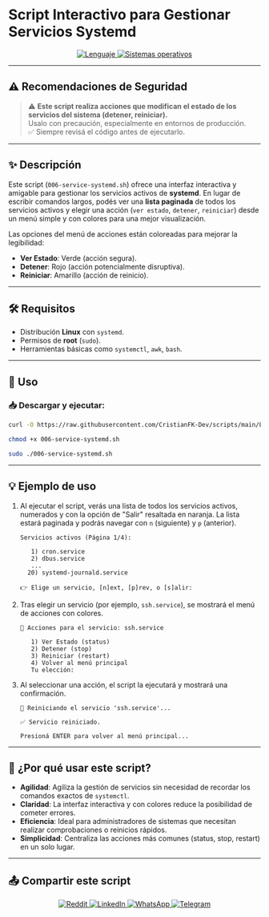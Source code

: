 # Script Interactivo para Gestionar Servicios Systemd

<p align="center">
    <a href="https://www.man7.org/linux/man-pages/man1/bash.1.html">
        <img src="https://img.shields.io/badge/Lenguaje-Bash-4EAA25?style=flat&logo=gnubash&labelColor=363D44" alt="Lenguaje">
    </a>
    <a href="https://www.debian.org/">
        <img src="https://img.shields.io/badge/OS-Linux%20%7C%20Debian-blue?style=flat&logoColor=b0c0c0&labelColor=363D44" alt="Sistemas operativos">
    </a>
</p>

---

## ⚠️ Recomendaciones de Seguridad

> ⚠️ **Este script realiza acciones que modifican el estado de los servicios del sistema (detener, reiniciar).**  
> Usalo con precaución, especialmente en entornos de producción.  
> ✅ Siempre revisá el código antes de ejecutarlo.

---

## ✨ Descripción

Este script (`006-service-systemd.sh`) ofrece una interfaz interactiva y amigable para gestionar los servicios activos de **systemd**. En lugar de escribir comandos largos, podés ver una **lista paginada** de todos los servicios activos y elegir una acción (`ver estado`, `detener`, `reiniciar`) desde un menú simple y con colores para una mejor visualización.

Las opciones del menú de acciones están coloreadas para mejorar la legibilidad:
- **Ver Estado**: Verde (acción segura).
- **Detener**: Rojo (acción potencialmente disruptiva).
- **Reiniciar**: Amarillo (acción de reinicio).

---

## 🛠️ Requisitos

- Distribución **Linux** con `systemd`.
- Permisos de **root** (`sudo`).
- Herramientas básicas como `systemctl`, `awk`, `bash`.

---

## 🚀 Uso

### 📥 Descargar y ejecutar:

```bash
curl -O https://raw.githubusercontent.com/CristianFK-Dev/scripts/main/Linux/006-service-systemd.sh

chmod +x 006-service-systemd.sh

sudo ./006-service-systemd.sh
```

---

## 💡 Ejemplo de uso

1.  Al ejecutar el script, verás una lista de todos los servicios activos, numerados y con la opción de "Salir" resaltada en naranja.
    La lista estará paginada y podrás navegar con `n` (siguiente) y `p` (anterior).

    ```text
    Servicios activos (Página 1/4):

       1) cron.service
       2) dbus.service
       ...
      20) systemd-journald.service

    👉 Elige un servicio, [n]ext, [p]rev, o [s]alir:
    ```

2.  Tras elegir un servicio (por ejemplo, `ssh.service`), se mostrará el menú de acciones con colores.

    ```text
    🔧 Acciones para el servicio: ssh.service

       1) Ver Estado (status)
       2) Detener (stop)
       3) Reiniciar (restart)
       4) Volver al menú principal
       Tu elección:
    ```

3.  Al seleccionar una acción, el script la ejecutará y mostrará una confirmación.

    ```text
    🔄 Reiniciando el servicio 'ssh.service'...

    ✅ Servicio reiniciado.

    Presioná ENTER para volver al menú principal...
    ```

---

## 🧠 ¿Por qué usar este script?

- **Agilidad**: Agiliza la gestión de servicios sin necesidad de recordar los comandos exactos de `systemctl`.
- **Claridad**: La interfaz interactiva y con colores reduce la posibilidad de cometer errores.
- **Eficiencia**: Ideal para administradores de sistemas que necesitan realizar comprobaciones o reinicios rápidos.
- **Simplicidad**: Centraliza las acciones más comunes (status, stop, restart) en un solo lugar.

---

## 📤 Compartir este script

<p align="center">
    <a href="https://www.reddit.com/submit?url=https://github.com/CristianFK-Dev/scripts/blob/main/Linux/006-service-systemd.sh">
        <img src="https://img.shields.io/badge/Compartir-FF4500?logo=reddit&logoColor=white" alt="Reddit" />
    </a>
    <a href="https://www.linkedin.com/sharing/share-offsite/?url=https://github.com/CristianFK-Dev/scripts/blob/main/Linux/006-service-systemd.sh">
        <img src="https://img.shields.io/badge/LinkedIn-Compartir-0077B5?style=flat&logo=linkedin" alt="LinkedIn" />
    </a>
    <a href="https://wa.me/?text=Revisá%20este%20script:%20https://github.com/CristianFK-Dev/scripts/blob/main/Linux/006-service-systemd.sh">
        <img src="https://img.shields.io/badge/Compartir-25D366?logo=whatsapp&logoColor=white" alt="WhatsApp" />
    </a>
    <a href="https://t.me/share/url?url=https://github.com/CristianFK-Dev/scripts/blob/main/Linux/006-service-systemd.sh">
        <img src="https://img.shields.io/badge/Compartir-0088CC?logo=telegram&logoColor=white" alt="Telegram" />
    </a>
</p>